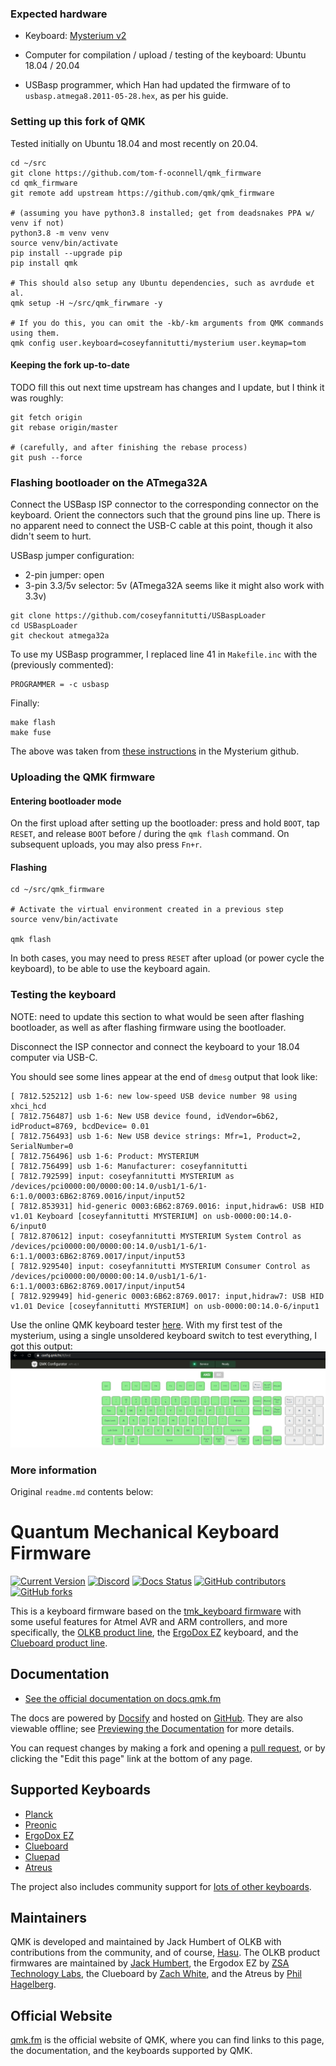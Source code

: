 
### Expected hardware

- Keyboard: [Mysterium v2](https://github.com/coseyfannitutti/mysterium)

- Computer for compilation / upload / testing of the keyboard: Ubuntu 18.04 / 20.04

- USBasp programmer, which Han had updated the firmware of to
  `usbasp.atmega8.2011-05-28.hex`, as per his guide.


### Setting up this fork of QMK

Tested initially on Ubuntu 18.04 and most recently on 20.04.

```
cd ~/src
git clone https://github.com/tom-f-oconnell/qmk_firmware
cd qmk_firmware
git remote add upstream https://github.com/qmk/qmk_firmware

# (assuming you have python3.8 installed; get from deadsnakes PPA w/ venv if not)
python3.8 -m venv venv
source venv/bin/activate
pip install --upgrade pip
pip install qmk

# This should also setup any Ubuntu dependencies, such as avrdude et al.
qmk setup -H ~/src/qmk_firwmare -y

# If you do this, you can omit the -kb/-km arguments from QMK commands using them.
qmk config user.keyboard=coseyfannitutti/mysterium user.keymap=tom
```

#### Keeping the fork up-to-date

TODO fill this out next time upstream has changes and I update, but I think it was
roughly:
```
git fetch origin
git rebase origin/master

# (carefully, and after finishing the rebase process)
git push --force
```


### Flashing bootloader on the ATmega32A

Connect the USBasp ISP connector to the corresponding connector on the keyboard. Orient
the connectors such that the ground pins line up. There is no apparent need to connect
the USB-C cable at this point, though it also didn't seem to hurt.

USBasp jumper configuration:
- 2-pin jumper: open
- 3-pin 3.3/5v selector: 5v (ATmega32A seems like it might also work with 3.3v)

```
git clone https://github.com/coseyfannitutti/USBaspLoader
cd USBaspLoader
git checkout atmega32a
```

To use my USBasp programmer, I replaced line 41 in `Makefile.inc` with the (previously
commented):
```
PROGRAMMER = -c usbasp
```

Finally:
```
make flash
make fuse
```

The above was taken from [these instructions](https://github.com/coseyfannitutti/mysterium/tree/master/doc/bootloader)
in the Mysterium github.


### Uploading the QMK firmware

#### Entering bootloader mode

On the first upload after setting up the bootloader: press and hold `BOOT`, tap `RESET`,
and release `BOOT` before / during the `qmk flash` command. On subsequent uploads, you
may also press `Fn+r`.

#### Flashing

```
cd ~/src/qmk_firmware

# Activate the virtual environment created in a previous step
source venv/bin/activate

qmk flash
```

In both cases, you may need to press `RESET` after upload (or power cycle the keyboard),
to be able to use the keyboard again.


### Testing the keyboard

NOTE: need to update this section to what would be seen after flashing bootloader, as
well as after flashing firmware using the bootloader.

Disconnect the ISP connector and connect the keyboard to your 18.04 computer via USB-C.

You should see some lines appear at the end of `dmesg` output that look like:
```
[ 7812.525212] usb 1-6: new low-speed USB device number 98 using xhci_hcd
[ 7812.756487] usb 1-6: New USB device found, idVendor=6b62, idProduct=8769, bcdDevice= 0.01
[ 7812.756493] usb 1-6: New USB device strings: Mfr=1, Product=2, SerialNumber=0
[ 7812.756496] usb 1-6: Product: MYSTERIUM
[ 7812.756499] usb 1-6: Manufacturer: coseyfannitutti
[ 7812.792599] input: coseyfannitutti MYSTERIUM as /devices/pci0000:00/0000:00:14.0/usb1/1-6/1-6:1.0/0003:6B62:8769.0016/input/input52
[ 7812.853931] hid-generic 0003:6B62:8769.0016: input,hidraw6: USB HID v1.01 Keyboard [coseyfannitutti MYSTERIUM] on usb-0000:00:14.0-6/input0
[ 7812.870612] input: coseyfannitutti MYSTERIUM System Control as /devices/pci0000:00/0000:00:14.0/usb1/1-6/1-6:1.1/0003:6B62:8769.0017/input/input53
[ 7812.929540] input: coseyfannitutti MYSTERIUM Consumer Control as /devices/pci0000:00/0000:00:14.0/usb1/1-6/1-6:1.1/0003:6B62:8769.0017/input/input54
[ 7812.929949] hid-generic 0003:6B62:8769.0017: input,hidraw7: USB HID v1.01 Device [coseyfannitutti MYSTERIUM] on usb-0000:00:14.0-6/input1
```

Use the online QMK keyboard tester [here](https://config.qmk.fm/#/test). With my first
test of the mysterium, using a single unsoldered keyboard switch to test everything, I
got this output:
![keyboard tester screenshot](docs/tom_mysterium_1st_test.png)


### More information

Original `readme.md` contents below:

# Quantum Mechanical Keyboard Firmware 

[![Current Version](https://img.shields.io/github/tag/qmk/qmk_firmware.svg)](https://github.com/qmk/qmk_firmware/tags)
[![Discord](https://img.shields.io/discord/440868230475677696.svg)](https://discord.gg/Uq7gcHh)
[![Docs Status](https://img.shields.io/badge/docs-ready-orange.svg)](https://docs.qmk.fm)
[![GitHub contributors](https://img.shields.io/github/contributors/qmk/qmk_firmware.svg)](https://github.com/qmk/qmk_firmware/pulse/monthly)
[![GitHub forks](https://img.shields.io/github/forks/qmk/qmk_firmware.svg?style=social&label=Fork)](https://github.com/qmk/qmk_firmware/)

This is a keyboard firmware based on the [tmk\_keyboard firmware](https://github.com/tmk/tmk_keyboard) with some useful features for Atmel AVR and ARM controllers, and more specifically, the [OLKB product line](https://olkb.com), the [ErgoDox EZ](https://ergodox-ez.com) keyboard, and the [Clueboard product line](https://clueboard.co).

## Documentation

* [See the official documentation on docs.qmk.fm](https://docs.qmk.fm)

The docs are powered by [Docsify](https://docsify.js.org/) and hosted on [GitHub](/docs/). They are also viewable offline; see [Previewing the Documentation](https://docs.qmk.fm/#/contributing?id=previewing-the-documentation) for more details.

You can request changes by making a fork and opening a [pull request](https://github.com/qmk/qmk_firmware/pulls), or by clicking the "Edit this page" link at the bottom of any page.

## Supported Keyboards

* [Planck](/keyboards/planck/)
* [Preonic](/keyboards/preonic/)
* [ErgoDox EZ](/keyboards/ergodox_ez/)
* [Clueboard](/keyboards/clueboard/)
* [Cluepad](/keyboards/clueboard/17/)
* [Atreus](/keyboards/atreus/)

The project also includes community support for [lots of other keyboards](/keyboards/).

## Maintainers

QMK is developed and maintained by Jack Humbert of OLKB with contributions from the community, and of course, [Hasu](https://github.com/tmk). The OLKB product firmwares are maintained by [Jack Humbert](https://github.com/jackhumbert), the Ergodox EZ by [ZSA Technology Labs](https://github.com/zsa), the Clueboard by [Zach White](https://github.com/skullydazed), and the Atreus by [Phil Hagelberg](https://github.com/technomancy).

## Official Website

[qmk.fm](https://qmk.fm) is the official website of QMK, where you can find links to this page, the documentation, and the keyboards supported by QMK.
